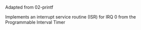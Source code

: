 Adapted from 02-printf

Implements an interrupt service routine (ISR) for IRQ 0 from the Programmable Interval Timer